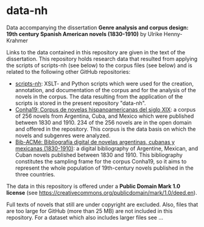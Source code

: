 # data-nh
Data accompanying the dissertation __Genre analysis and corpus design: 19th century Spanish American novels (1830-1910)__ by Ulrike Henny-Krahmer

Links to the data contained in this repository are given in the text of the dissertation. This repository holds research data that resulted from applying the scripts of scripts-nh (see below) to the corpus files (see below) and is related to the following other GitHub repositories:

* [scripts-nh](https://github.com/cligs/scripts-nh/): XSLT- and Python scripts which were used for the creation, annotation, and documentation of the corpus and for the analysis of the novels in the corpus. The data resulting from the application of the scripts is stored in the present repository "data-nh".
* [Conha19: Corpus de novelas hispanoamericanas del siglo XIX](https://github.com/cligs/conha19): a corpus of 256 novels from Argentina, Cuba, and Mexico which were published between 1830 and 1910. 234 of the 256 novels are in the open domain and offered in the repository. This corpus is the data basis on which the novels and subgenres were analyzed.
* [Bib-ACMé: Bibliografía digital de novelas argentinas, cubanas y mexicanas (1830-1910)](https://github.com/cligs/bibacme): a digital bibliography of Argentine, Mexican, and Cuban novels published between 1830 and 1910. This bibliography constitutes the sampling frame for the corpus Conha19, so it aims to represent the whole population of 19th-century novels published in the three countries.

The data in this repository is offered under a __Public Domain Mark 1.0 license__ (see https://creativecommons.org/publicdomain/mark/1.0/deed.en).

Full texts of novels that still are under copyright are excluded. Also, files that are too large for GitHub (more than 25 MB) are not included in this repository. For a dataset which also includes larger files see ...

